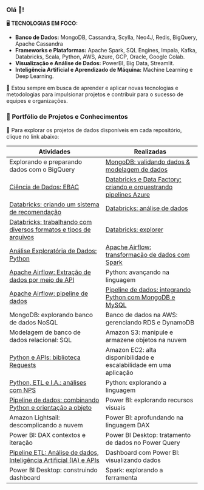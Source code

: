 ### Olá 👋!

🖥️ **TECNOLOGIAS EM FOCO:**
* **Banco de Dados:** MongoDB, Cassandra, Scylla, Neo4J, Redis, BigQuery, Apache Cassandra
* **Frameworks e Plataformas:** Apache Spark, SQL Engines, Impala, Kafka, Databricks, Scala, Python, AWS, Azure, GCP, Oracle, Google Colab.
* **Visualização e Análise de Dados:** PowerBI, Big Data, Streamlit.
* **Inteligência Artificial e Aprendizado de Máquina:** Machine Learning e Deep Learning.

🌱 Estou sempre em busca de aprender e aplicar novas tecnologias e metodologias para impulsionar projetos e contribuir para o sucesso de equipes e organizações.

### 🔭 Portfólio de Projetos e Conhecimentos

💬 Para explorar os projetos de dados disponíveis em cada repositório, clique no link abaixo:

|Atividades|Realizadas |
|----------|-----------|
| Explorando e preparando dados com o BigQuery | [MongoDB: validando dados & modelagem de dados](https://github.com/alexcmendonca/mongodb-validando-dados) |
| [Ciência de Dados: EBAC](https://github.com/alexcmendonca/data_science_ebac) | [Databricks e Data Factory: criando e orquestrando pipelines Azure](https://github.com/alexcmendonca/pipeline-databricks-datafactory) |
| [Databricks: criando um sistema de recomendação](https://github.com/alexcmendonca/databricks-sistema-recomendacao) | [Databricks: análise de dados](https://github.com/alexcmendonca/databricks-pyspark-analise-de-dados) |
| [Databricks: trabalhando com diversos formatos e tipos de arquivos](https://github.com/alexcmendonca/databricks-explorando-formatos-arquivos) | [Databricks: explorer](https://github.com/alexcmendonca/databricks-explorer) |
| [Análise Exploratória de Dados: Python](https://github.com/alexcmendonca/analise-exploratoria-dados-com-python) | [Apache Airflow: transformação de dados com Spark](https://github.com/alexcmendonca/apache-airflow-pipeline-api-datalake-com-spark) |
| [Apache Airflow: Extração de dados por meio de API](https://github.com/alexcmendonca/apache-airflow-pipeline-api-datalake) | Python: avançando na linguagem |
| [Apache Airflow: pipeline de dados](https://github.com/alexcmendonca/apache-airflow-pipeline-dados) | [Pipeline de dados: integrando Python com MongoDB e MySQL](https://github.com/alexcmendonca/pipeline-python-mongodb-mysql) |
| MongoDB: explorando banco de dados NoSQL | Banco de dados na AWS: gerenciando RDS e DynamoDB |
| Modelagem de banco de dados relacional: SQL | Amazon S3: manipule e armazene objetos na nuvem |
| [Python e APIs: biblioteca Requests](https://github.com/alexcmendonca/pipeline-etl-api-github) | Amazon EC2: alta disponibilidade e escalabilidade em uma aplicação |
| [Python, ETL e I.A.: análises com NPS](https://github.com/alexcmendonca/projeto-python-etl-ia-nps) | Python: explorando a linguagem |
| [Pipeline de dados: combinando Python e orientação a objeto](https://github.com/alexcmendonca/pipeline-dados-python-orientacao-objeto) | Power BI: explorando recursos visuais |
| Amazon Lightsail: descomplicando a nuvem | Power BI: aprofundando na linguagem DAX |
| Power BI: DAX contextos e iteração | Power BI Desktop: tratamento de dados no Power Query |
| [Pipeline ETL: Análise de dados, Inteligência Artificial (IA) e APIs](https://github.com/alexcmendonca/pipeline-etl-python-api-ia-generativa) | Dashboard com Power BI: visualizando dados |
| Power BI Desktop: construindo dashboard | Spark: explorando a ferramenta |







